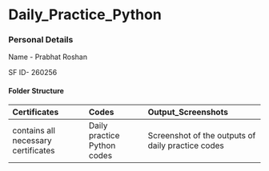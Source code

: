 # Daily_Practice_Python

### Personal Details

Name - Prabhat Roshan

SF ID- 260256

#### Folder Structure

|Certificates|Codes|Output_Screenshots|
|:-----------|:----|:-----------------|
| contains all necessary certificates | Daily practice Python codes | Screenshot of the outputs of daily practice codes |
